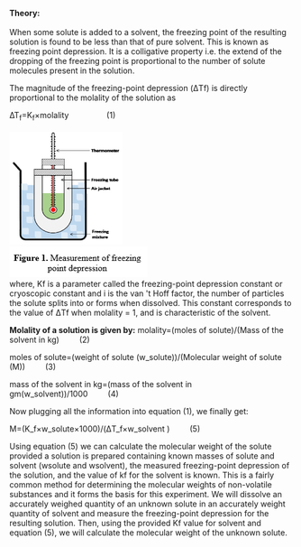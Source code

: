 <b>Theory:</b><br>
<br>
When some solute is added to a solvent, the freezing point of the resulting solution is found to be less than that of pure solvent. This is known as freezing point depression. It is a colligative property i.e. the extend of the dropping of the freezing point is proportional to the number of solute molecules present in the solution.<br>

The magnitude of the freezing-point depression (ΔTf) is directly proportional to the molality of the solution as <br>

∆T<sub>f</sub>=K<sub>f</sub>×molality &nbsp;&nbsp;&nbsp;&nbsp;&nbsp;&nbsp;&nbsp;&nbsp;&nbsp;&nbsp;&nbsp;&nbsp;&nbsp;&nbsp;&nbsp;&nbsp;(1)</br>
<br>
<img src="images/fig1.png" width="200" height="200"><br>
<img src="images/fig2.png"><br>
where, Kf is a parameter called the freezing-point depression constant or cryoscopic constant and i is the van 't Hoff factor, the number of particles the solute splits into or forms when dissolved. This constant corresponds to the value of ΔTf when molality = 1, and is characteristic of the solvent.<br>

<b>Molality of a solution is given by:</b> 
molality=(moles of solute)/(Mass of the solvent in kg)&nbsp;&nbsp;&nbsp;&nbsp;&nbsp;&nbsp;&nbsp;&nbsp;&nbsp;(2)<br>


moles of solute=(weight of solute (w_solute))/(Molecular weight of solute (M))&nbsp;&nbsp;&nbsp;&nbsp;&nbsp;&nbsp;&nbsp;&nbsp;&nbsp;(3)<br>

mass of the solvent in kg=(mass of the solvent in gm(w_solvent))/1000&nbsp;&nbsp;&nbsp;&nbsp;&nbsp;&nbsp;&nbsp;&nbsp;&nbsp;(4)<br>

Now plugging all the information into equation (1), we finally get:<br>

M=(K_f×w_solute×1000)/(ΔT_f×w_solvent )&nbsp;&nbsp;&nbsp;&nbsp;&nbsp;&nbsp;&nbsp;&nbsp;&nbsp;(5)<br>

Using equation (5) we can calculate the molecular weight of the solute provided a solution is prepared containing known masses of solute and solvent (wsolute and wsolvent), the measured freezing-point depression of the solution, and the value of kf for the solvent is known. This is a fairly common method for determining the molecular weights of non-volatile substances and it forms the basis for this experiment. We will dissolve an accurately weighed quantity of an unknown solute in an accurately weight quantity of solvent and measure the freezing-point depression for the resulting solution. Then, using the provided Kf value for solvent and equation (5), we will calculate the molecular weight of the unknown solute.

